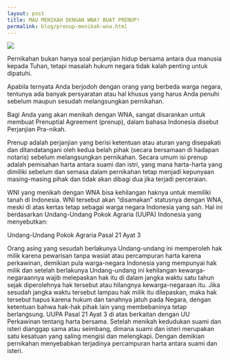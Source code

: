```yaml
---
layout: post
title: MAU MENIKAH DENGAN WNA? BUAT PRENUP!
permalink: blog/prenup-menikah-wna.html
---
```


<img src="http://www.desisachiko.com/files/2013/11/prenup-doc.jpg" class="img-responsive" />

Pernikahan bukan hanya soal perjanjian hidup bersama antara dua manusia kepada Tuhan, tetapi masalah hukum negara tidak kalah penting untuk dipatuhi.

Apabila ternyata Anda berjodoh dengan orang yang berbeda warga negara, tentunya ada banyak persyaratan atau hal khusus yang harus Anda penuhi sebelum maupun sesudah melangsungkan pernikahan.
<!--more-->
Bagi Anda yang akan menikah dengan WNA, sangat disarankan untuk membuat Prenuptial Agreement (prenup), dalam bahasa Indonesia disebut Perjanjian Pra-nikah.

Prenup adalah perjanjian yang berisi ketentuan atau aturan yang disepakati dan ditandatangani oleh kedua belah pihak (secara bersamaan di hadapan notaris) sebelum melangsungkan pernikahan. Secara umum isi prenup adalah pemisahan harta antara suami dan istri, yang mana harta-harta yang dimiliki sebelum dan semasa dalam pernikahan tetap menjadi kepunyaan masing-masing pihak dan tidak akan dibagi dua jika terjadi perceraian.

WNI yang menikah dengan WNA bisa kehilangan haknya untuk memiliki tanah di Indonesia. WNI tersebut akan “disamakan” statusnya dengan WNA, meski di atas kertas tetap sebagai warga negara Indonesia yang sah. Hal ini berdasarkan Undang-Undang Pokok Agraria (UUPA) Indonesia yang menyebutkan:

Undang-Undang Pokok Agraria
Pasal 21 Ayat 3 

Orang asing yang sesudah berlakunya Undang-undang ini memperoleh hak milik karena pewarisan tanpa wasiat atau percampuran harta karena perkawinan, demikian pula warga-negara Indonesia yang mempunyai hak milik dan setelah berlakunya Undang-undang ini kehilangan kewarga-negaraannya wajib melepaskan hak itu di dalam jangka waktu satu tahun sejak diperolehnya hak tersebut atau hilangnya kewarga-negaraan itu. Jika sesudah jangka waktu tersebut lampau hak milik itu dilepaskan, maka hak tersebut hapus karena hukum dan tanahnya jatuh pada Negara, dengan ketentuan bahwa hak-hak pihak lain yang membebaninya tetap berlangsung.
UUPA Pasal 21 Ayat 3 di atas berkaitan dengan UU Perkawinan tentang harta bersama. Setelah menikah kedudukan suami dan isteri dianggap sama atau seimbang, dimana suami dan isteri merupakan satu kesatuan yang saling mengisi dan melengkapi. Dengan demikian pernikahan menyebabkan terjadinya percampuran harta antara suami dan isteri.
